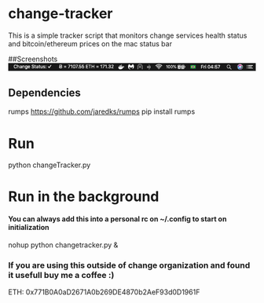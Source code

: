 # change-tracker
This is a simple tracker script that monitors change services health status and bitcoin/ethereum prices on the mac status bar

##Screenshots
![screenshot1](screenshot.png)

## Dependencies
rumps
https://github.com/jaredks/rumps
pip install rumps

# Run
python changeTracker.py

# Run in the background
#### You can always add this into a personal rc on ~/.config to start on initialization
nohup python changetracker.py &

### If you are using this outside of change organization and found it usefull buy me a coffee :)
ETH: 0x771B0A0aD2671A0b269DE4870b2AeF93d0D1961F

